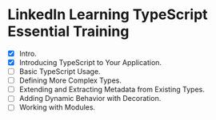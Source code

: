 # LinkedIn Learning TypeScript Essential Training

-   [x] Intro.
-   [x] Introducing TypeScript to Your Application.
-   [ ] Basic TypeScript Usage.
-   [ ] Defining More Complex Types.
-   [ ] Extending and Extracting Metadata from Existing Types.
-   [ ] Adding Dynamic Behavior with Decoration.
-   [ ] Working with Modules.
